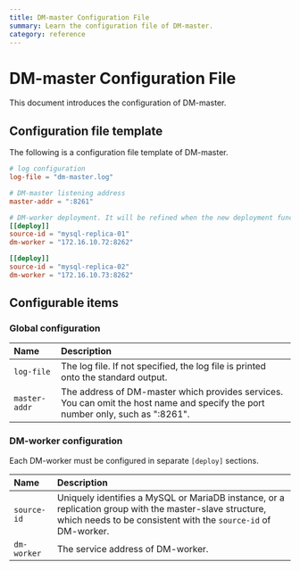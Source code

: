 ```yaml
---
title: DM-master Configuration File
summary: Learn the configuration file of DM-master.
category: reference
---
```


# DM-master Configuration File

This document introduces the configuration of DM-master.

## Configuration file template

The following is a configuration file template of DM-master.

```toml
# log configuration
log-file = "dm-master.log"

# DM-master listening address
master-addr = ":8261"

# DM-worker deployment. It will be refined when the new deployment function is available.
[[deploy]]
source-id = "mysql-replica-01"
dm-worker = "172.16.10.72:8262"

[[deploy]]
source-id = "mysql-replica-02"
dm-worker = "172.16.10.73:8262"
```

## Configurable items

### Global configuration

| Name        | Description                                    |
| :------------ | :--------------------------------------- |
| `log-file` | The log file. If not specified, the log file is printed onto the standard output. |
| `master-addr` | The address of DM-master which provides services. You can omit the host name and specify the port number only, such as ":8261". |

### DM-worker configuration

Each DM-worker must be configured in separate `[deploy]` sections.

| Name        | Description                                    |
| :------------ | :--------------------------------------- |
| `source-id` | Uniquely identifies a MySQL or MariaDB instance, or a replication group with the master-slave structure, which needs to be consistent with the `source-id` of DM-worker. |
| `dm-worker` | The service address of DM-worker. |

